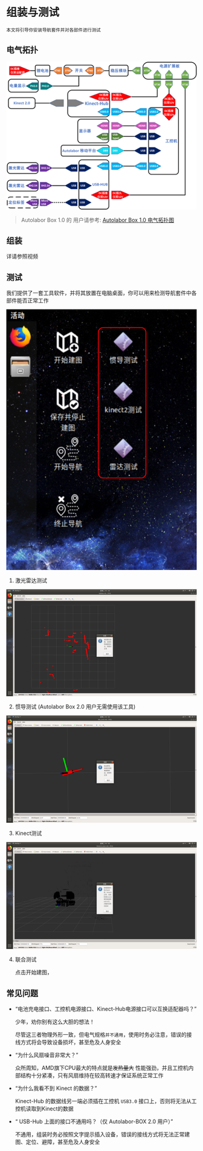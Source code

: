 # 组装与测试

    本文将引导你安装导航套件并对各部件进行测试

## 电气拓扑

![](./imgs/autolabor_box_v2_electrical_topology.png)

> Autolabor Box 1.0 的 用户请参考: <a href="./imgs/autolabor_box_v1_electrical_topology.png" >      Autolabor Box 1.0 电气拓扑图</a>

## 组装

详请参照视频

## 测试

我们提供了一套工具软件，并将其放置在电脑桌面，你可以用来检测导航套件中各部件能否正常工作

![](./imgs/autolabor_os_desktop.png)

1. 激光雷达测试

![](./imgs/lidar_test.png)

2. 惯导测试 (Autolabor Box 2.0 用户无需使用该工具)

![](./imgs/imu_test.png)

3. Kinect测试

![](./imgs/kinect_test.png)

4. 联合测试

    点击开始建图，

## 常见问题

* “电池充电接口、工控机电源接口、Kinect-Hub电源接口可以互换适配器吗？”

    少年，劝你别有这么大胆的想法！
    
    尽管这三者物理外形一致，但电气规格`并不通用`，使用时务必注意，错误的接线方式将会导致设备损坏，甚至危及人身安全

* “为什么风扇噪音非常大？”

    众所周知，AMD旗下CPU最大的特点就是~~发热量大~~ 性能强劲，并且工控机内部结构十分紧凑，只有风扇维持在较高转速才保证系统正常工作

* “为什么我看不到 Kinect 的数据？”

    Kinect-Hub 的数据线另一端必须插在工控机 `USB3.0` 接口上，否则将无法从工控机读取到Kinect的数据

* “ USB-Hub 上面的接口不通用吗？（仅 Autolabor-BOX 2.0 用户）”

    不通用，组装时务必按照文字提示插入设备，错误的接线方式将无法正常建图、定位、避障，甚至危及人身安全